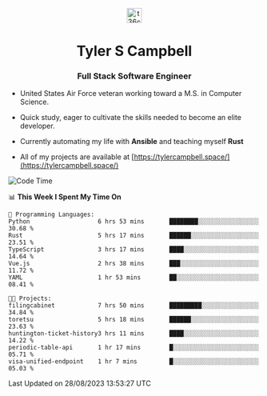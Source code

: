 <p align="center">
<a href="https://www.linkedin.com/in/t36campbell" target="blank"><img align="center" src="https://ik.imagekit.io/t36campbell/Portfolio/linkedin.png.original_m8bbGgPh6.png" alt="t36campbell" height="30" width="30" /></a>
</p>
<h1 align="center">Tyler S Campbell</h1>
<h3 align="center">Full Stack Software Engineer</h3>

* United States Air Force veteran working toward a M.S. in Computer Science.

* Quick study, eager to cultivate the skills needed to become an elite developer.

* Currently automating my life with **Ansible** and teaching myself **Rust**

* All of my projects are available at [https://tylercampbell.space/](https://tylercampbell.space/)

<!--START_SECTION:waka-->
![Code Time](http://img.shields.io/badge/Code%20Time-2%2C740%20hrs%2036%20mins-blue)

📊 **This Week I Spent My Time On** 

```text
💬 Programming Languages: 
Python                   6 hrs 53 mins       ████████░░░░░░░░░░░░░░░░░   30.68 % 
Rust                     5 hrs 17 mins       ██████░░░░░░░░░░░░░░░░░░░   23.51 % 
TypeScript               3 hrs 17 mins       ████░░░░░░░░░░░░░░░░░░░░░   14.64 % 
Vue.js                   2 hrs 38 mins       ███░░░░░░░░░░░░░░░░░░░░░░   11.72 % 
YAML                     1 hr 53 mins        ██░░░░░░░░░░░░░░░░░░░░░░░   08.41 % 

🐱‍💻 Projects: 
filingcabinet            7 hrs 50 mins       █████████░░░░░░░░░░░░░░░░   34.84 % 
toretsu                  5 hrs 18 mins       ██████░░░░░░░░░░░░░░░░░░░   23.63 % 
huntington-ticket-history3 hrs 11 mins       ████░░░░░░░░░░░░░░░░░░░░░   14.22 % 
periodic-table-api       1 hr 17 mins        █░░░░░░░░░░░░░░░░░░░░░░░░   05.71 % 
visa-unified-endpoint    1 hr 7 mins         █░░░░░░░░░░░░░░░░░░░░░░░░   05.03 % 
```


 Last Updated on 28/08/2023 13:53:27 UTC
<!--END_SECTION:waka-->
